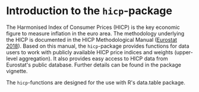 # Introduction to the `hicp`-package
The Harmonised Index of Consumer Prices (HICP) is the key economic figure to measure inflation in the euro area.
The methodology underlying the HICP is documented in the HICP Methodological Manual ([Eurostat 2018](https://ec.europa.eu/eurostat/de/web/products-manuals-and-guidelines/-/ks-gq-17-015)).
Based on this manual, the `hicp`-package provides functions for data users to work with publicly available HICP price indices and weights (upper-level aggregation).
It also provides easy access to HICP data from Eurostat's public database.
Further details can be found in the package vignette. 

The `hicp`-functions are designed for the use with R's data.table package.
